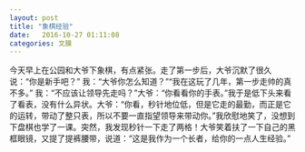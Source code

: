 ```yaml
---
layout: post
title: "象棋经验"
date:   2016-10-27 01:11:08
categories: 文膜
---
```


今天早上在公园和大爷下象棋，有点紧张。走了第一步后，大爷沉默了很久说：“你是新手吧？” 我：“大爷你怎么知道？”“我在这玩了几年，第一步走帅的真不多。” 我：“不应该让领导先走吗？”大爷：“你看看你的手表。”我于是低下头来看了看表，没有什么异状。大爷：“你看，秒针地位低，但是它走的最勤，而正是它的运转，带动了整只表，所以不要一直指望领导来带动你。”我欣慰地笑了，没想到下盘棋也学了一课。突然，我发现秒针一下走了两格！大爷笑着扶了一下自己的黑框眼镜，又提了提裤腰带，说道：“这是我作为一个长者，给你的一点人生经验。”<br/>
